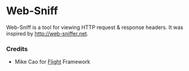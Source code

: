 # Web-Sniff #

Web-Sniff is a tool for viewing HTTP request & response headers. It was inspired by <http://web-sniffer.net>.


### Credits ###

- Mike Cao for [Flight](http://flightphp.com) Framework